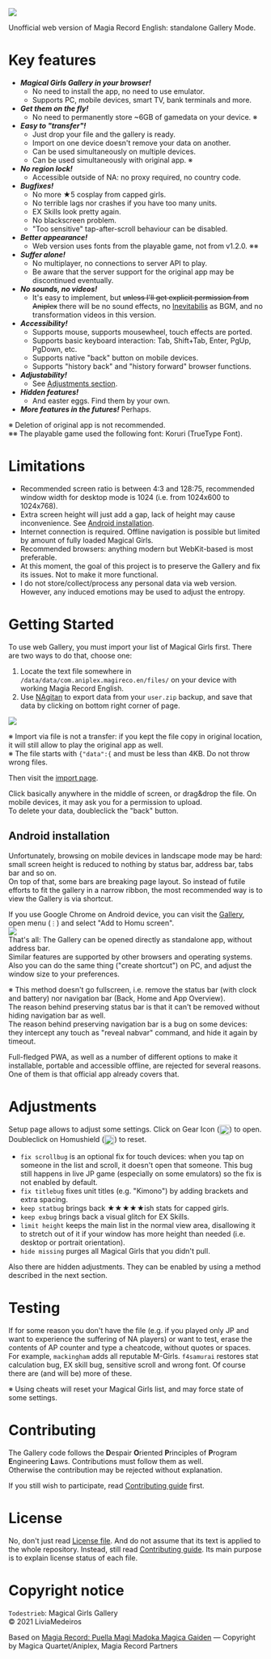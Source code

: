 [<img src="https://todestrieb.magica-us.com/img/gallery.png" />](https://todestrieb.magica-us.com)

Unofficial web version of Magia Record English: standalone Gallery Mode.

# Key features
- ***Magical Girls Gallery in your browser!***
  - No need to install the app, no need to use emulator.
  - Supports PC, mobile devices, smart TV, bank terminals and more.
- ***Get them on the fly!***
  - No need to permanently store ~6GB of gamedata on your device. ※
- ***Easy to "transfer"!***
  - Just drop your file and the gallery is ready.
  - Import on one device doesn't remove your data on another.
  - Can be used simultaneously on multiple devices.
  - Can be used simultaneously with original app. ※
- ***No region lock!***
  - Accessible outside of NA: no proxy required, no country code.
- ***Bugfixes!***
  - No more ★5 cosplay from capped girls.
  - No terrible lags nor crashes if you have too many units.
  - EX Skills look pretty again.
  - No blackscreen problem.
  - "Too sensitive" tap-after-scroll behaviour can be disabled.
- ***Better appearance!***
  - Web version uses fonts from the playable game, not from v1.2.0. ※※
- ***Suffer alone!***
  - No multiplayer, no connections to server API to play.
  - Be aware that the server support for the original app may be discontinued eventually.
- ***No sounds, no videos!***
  - It's easy to implement, but <s>unless I'll get explicit permission from Aniplex</s> there will be no sound effects, no [Inevitabilis](https://www.madoka-magica.com/tv/bddvd/cd_st.html) as BGM, and no transformation videos in this version.
- ***Accessibility!***
  - Supports mouse, supports mousewheel, touch effects are ported.
  - Supports basic keyboard interaction: Tab, Shift+Tab, Enter, PgUp, PgDown, etc.
  - Supports native "back" button on mobile devices.
  - Supports "history back" and "history forward" browser functions.
- ***Adjustability!***
  - See [Adjustments section](#adjustments).
- ***Hidden features!***
  - And easter eggs. Find them by your own.
- ***More features in the futures!*** Perhaps.

※ Deletion of original app is not recommended.<br>
※※ The playable game used the following font: Koruri (TrueType Font).


# Limitations
- Recommended screen ratio is between 4:3 and 128:75, recommended window width for desktop mode is 1024 (i.e. from 1024x600 to 1024x768).
- Extra screen height will just add a gap, lack of height may cause inconvenience. See [Android installation](#android-installation).
- Internet connection is required. Offline navigation is possible but limited by amount of fully loaded Magical Girls.
- Recommended browsers: anything modern but WebKit-based is most preferable.
- At this moment, the goal of this project is to preserve the Gallery and fix its issues. Not to make it more functional.
- I do not store/collect/process any personal data via web version. However, any induced emotions may be used to adjust the entropy.

# Getting Started
To use web Gallery, you must import your list of Magical Girls first. There are two ways to do that, choose one:

1. Locate the text file somewhere in `/data/data/com.aniplex.magireco.en/files/` on your device with working Magia Record English.
2. Use [NAgitan](https://xn--80aalyho.xn--p1ai/magireco/NAgitan/acceptance) to export data from your `user.zip` backup, and save that data by clicking on bottom right corner of page.<br>
<img src="https://todestrieb.magica-us.com/img/tutorial/NAgitan.png" />

※ Import via file is not a transfer: if you kept the file copy in original location, it will still allow to play the original app as well.<br>
※ The file starts with `{"data":{` and must be less than 4KB. Do not throw wrong files.

Then visit the [import page](https://todestrieb.magica-us.com/setup).

Click basically anywhere in the middle of screen, or drag&drop the file. On mobile devices, it may ask you for a permission to upload.<br>
To delete your data, doubleclick the "back" button.

## Android installation
Unfortunately, browsing on mobile devices in landscape mode may be hard: small screen height is reduced to nothing by status bar, address bar, tabs bar and so on.<br>
On top of that, some bars are breaking page layout. So instead of futile efforts to fit the gallery in a narrow ribbon, the most recommended way is to view the Gallery is via shortcut.

If you use Google Chrome on Android device, you can visit the [Gallery](https://todestrieb.magica-us.com/), open menu (`⋮`) and select "Add to Homu screen".<br>
<img src="https://todestrieb.magica-us.com/img/tutorial/homuscreen.png" /><br>
That's all: The Gallery can be opened directly as standalone app, without address bar.<br>
Similar features are supported by other browsers and operating systems. Also you can do the same thing ("create shortcut") on PC, and adjust the window size to your preferences.

※ This method doesn't go fullscreen, i.e. remove the status bar (with clock and battery) nor navigation bar (Back, Home and App Overview).<br>
The reason behind preserving status bar is that it can't be removed without hiding navigation bar as well.<br>
The reason behind preserving navigation bar is a bug on some devices: they intercept any touch as "reveal nabvar" command, and hide it again by timeout.

Full-fledged PWA, as well as a number of different options to make it installable, portable and accessible offline, are rejected for several reasons. One of them is that official app already covers that.

# Adjustments
Setup page allows to adjust some settings. Click on Gear Icon (<img src="https://todestrieb.magica-us.com/img/misc/global_etc.png" valign="middle" height="20" />) to open. Doubleclick on Homushield (<img src="https://todestrieb.magica-us.com/img/misc/icon_reset.png" valign="middle" height="20" />) to reset.
- `fix scrollbug` is an optional fix for touch devices: when you tap on someone in the list and scroll, it doesn't open that someone. This bug still happens in live JP game (especially on some emulators) so the fix is not enabled by default.
- `fix titlebug` fixes unit titles (e.g. "Kimono") by adding brackets and extra spacing.
- `keep statbug` brings back ★★★★★ish stats for capped girls.
- `keep exbug` brings back a visual glitch for EX Skills.
- `limit height` keeps the main list in the normal view area, disallowing it to stretch out of it if your window has more height than needed (i.e. desktop or portrait orientation).
- `hide missing` purges all Magical Girls that you didn't pull.

Also there are hidden adjustments. They can be enabled by using a method described in the next section.

# Testing
If for some reason you don't have the file (e.g. if you played only JP and want to experience the suffering of NA players) or want to test, erase the contents of AP counter and type a cheatcode, without quotes or spaces. For example, `mackingham` adds all reputable M-Girls. `f4samurai` restores stat calculation bug, EX skill bug, sensitive scroll and wrong font. Of course there are (and will be) more of these.

※ Using cheats will reset your Magical Girls list, and may force state of some settings.

# Contributing
The Gallery code follows the **D**espair **O**riented **P**rinciples of **P**rogram **E**ngineering **L**aws. Contributions must follow them as well.<br>
Otherwise the contribution may be rejected without explanation.

If you still wish to participate, read [Contributing guide](CONTRIBUTING.md) first.

# License
No, don't just read [License file](LICENSE). And do not assume that its text is applied to the whole repository.
Instead, still read [Contributing guide](CONTRIBUTING.md). Its main purpose is to explain license status of each file.

# Copyright notice
`Todestrieb`: Magical Girls Gallery<br>
© 2021 LiviaMedeiros

Based on [Magia Record: Puella Magi Madoka Magica Gaiden](https://magiarecord-en.com/) — Copyright by Magica Quartet/Aniplex, Magia Record Partners

